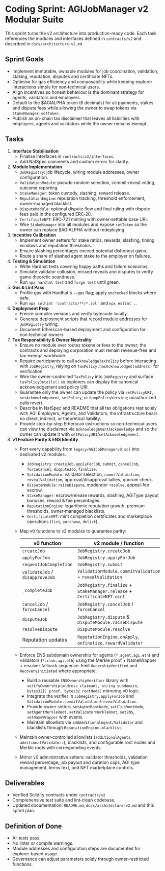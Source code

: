 # Coding Sprint: AGIJobManager v2 Modular Suite

This sprint turns the v2 architecture into production-ready code. Each task references the modules and interfaces defined in `contracts/v2` and described in `docs/architecture-v2.md`.

## Sprint Goals
- Implement immutable, ownable modules for job coordination, validation, staking, reputation, disputes and certificate NFTs.
- Optimise for gas efficiency and composability while keeping explorer interactions simple for non‑technical users.
- Align incentives so honest behaviour is the dominant strategy for agents, validators and employers.
- Default to the $AGIALPHA token (6 decimals) for all payments, stakes and dispute fees while allowing the owner to swap tokens via `StakeManager.setToken`.
- Publish an on-chain tax disclaimer that leaves all liabilities with employers, agents and validators while the owner remains exempt.

## Tasks
1. **Interface Stabilisation**
   - Finalise interfaces in `contracts/v2/interfaces`.
   - Add NatSpec comments and custom errors for clarity.
2. **Module Implementation**
   - `JobRegistry`: job lifecycle, wiring module addresses, owner configuration.
   - `ValidationModule`: pseudo‑random selection, commit‑reveal voting, outcome reporting.
   - `StakeManager`: token custody, slashing, reward release.
   - `ReputationEngine`: reputation tracking, threshold enforcement, owner-managed blacklist.
   - `DisputeModule`: optional dispute flow and final ruling with dispute fees paid in the configured ERC‑20.
   - `CertificateNFT`: ERC‑721 minting with owner‑settable base URI.
   - Wire `StakeManager` into all modules and expose `setToken` so the owner can replace $AGIALPHA without redeploying.
3. **Incentive Calibration**
   - Implement owner setters for stake ratios, rewards, slashing, timing windows and reputation thresholds.
   - Ensure slashing percentages exceed potential dishonest gains.
   - Route a share of slashed agent stake to the employer on failures.
4. **Testing & Simulation**
   - Write Hardhat tests covering happy paths and failure scenarios.
   - Simulate validator collusion, missed reveals and disputes to verify game‑theoretic soundness.
   - Run `npx hardhat test` and `forge test` until green.
5. **Gas & Lint Pass**
   - Profile gas with Hardhat's `--gas` flag; apply `unchecked` blocks where safe.
   - Run `npx solhint 'contracts/**/*.sol'` and `npx eslint .`.
6. **Deployment Prep**
   - Freeze compiler versions and verify bytecode locally.
   - Generate deployment scripts that record module addresses for `JobRegistry` wiring.
   - Document Etherscan-based deployment and configuration for non‑technical owners.
7. **Tax Responsibility & Owner Neutrality**
   - Ensure no module ever routes tokens or fees to the owner; the contracts and deploying corporation must remain revenue-free and tax-exempt worldwide.
   - Require participants to call `acknowledgeTaxPolicy` before interacting with `JobRegistry`, relying on `TaxPolicy.hasAcknowledged(address)` for verification.
   - Wire the owner-controlled `TaxPolicy` into `JobRegistry` and surface `taxPolicyDetails()` so explorers can display the canonical acknowledgement and policy URI.
   - Guarantee only the owner can update the policy via `setPolicyURI`, `setAcknowledgement`, `setPolicy`, or `bumpPolicyVersion`; unauthorized calls revert.
   - Describe in NatSpec and README that all tax obligations rest solely with AGI Employers, Agents, and Validators; the infrastructure bears no direct, indirect, or theoretical liability.
   - Provide step-by-step Etherscan instructions so non-technical users can view the disclaimer via `acknowledgement`/`acknowledge` and so the owner can update it with `setPolicyURI`/`setAcknowledgement`.
8. **v1 Feature Parity & ENS Identity**
   - Port every capability from `legacy/AGIJobManagerv0.sol` into dedicated v2 modules.
      - `JobRegistry`: `createJob`, `applyForJob`, `submit`, `cancelJob`, `forceCancel`, `disputeJob`, `finalize`.
       - `ValidationModule`: validator selection, `commitValidation`, `revealValidation`, approval/disapproval tallies, quorum check.
       - `DisputeModule`: `raiseDispute`, moderator `resolve`, appeal-fee escrow.
       - `StakeManager`: escrow/release rewards, slashing, AGIType payout bonuses, reward & fee percentages.
       - `ReputationEngine`: logarithmic reputation growth, premium thresholds, owner‑managed blacklists.
       - `CertificateNFT`: mint completion certificates and marketplace operations (`list`, `purchase`, `delist`).
   - Map v0 functions to v2 modules to guarantee parity:

       | v0 function | v2 module / function |
       |-------------|---------------------|
       | `createJob` | `JobRegistry.createJob` |
       | `applyForJob` | `JobRegistry.applyForJob` |
       | `requestJobCompletion` | `JobRegistry.submit` |
       | `validateJob` / `disapproveJob` | `ValidationModule.commitValidation` + `revealValidation` |
       | `_completeJob` | `JobRegistry.finalize` + `StakeManager.release` + `CertificateNFT.mint` |
      | `cancelJob` / `forceCancel` | `JobRegistry.cancelJob` / `forceCancel` |
       | `disputeJob` | `JobRegistry.dispute` & `DisputeModule.raiseDispute` |
       | `resolveDispute` | `DisputeModule.resolve` |
       | Reputation updates | `ReputationEngine.onApply`, `onFinalize`, `rewardValidator` |

   - Enforce ENS subdomain ownership for agents (`*.agent.agi.eth`) and validators (`*.club.agi.eth`) using the Merkle proof + NameWrapper + resolver fallback sequence. Emit `OwnershipVerified` and `RecoveryInitiated` where appropriate.
       - Build a reusable `ENSOwnershipVerifier` library with `verifyOwnership(address claimant, string subdomain, bytes32[] proof, bytes32 rootNode)` mirroring v0 logic.
       - Integrate the verifier in `JobRegistry.applyForJob` and `ValidationModule.commitValidation`/`revealValidation`.
       - Provide owner setters `setAgentRootNode`, `setClubRootNode`, `setAgentMerkleRoot`, `setValidatorMerkleRoot`, `setENS`, `setNameWrapper` with events.
       - Maintain allowlists via `addAdditionalAgent/Validator` and blacklists through `ReputationEngine.blacklist`.
   - Maintain owner‑controlled allowlists (`additionalAgents`, `additionalValidators`), blacklists, and configurable root nodes and Merkle roots with corresponding events.
   - Mirror v0 administrative setters: validator thresholds, validation reward percentage, job payout and duration caps, AGI type management, terms text, and NFT marketplace controls.

## Deliverables
- Verified Solidity contracts under `contracts/v2`.
- Comprehensive test suite and lint-clean codebase.
- Updated documentation: `README.md`, `docs/architecture-v2.md` and this sprint plan.

## Definition of Done
- All tests pass.
- No linter or compile warnings.
- Module addresses and configuration steps are documented for explorer-based usage.
- Governance can adjust parameters solely through owner-restricted functions.
